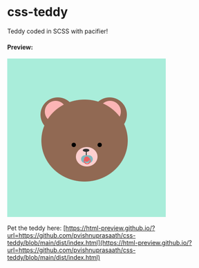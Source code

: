 # css-teddy

Teddy coded in SCSS with pacifier!

#### Preview:

![css-teddy-preview](assets/img/1717127951741.png)

Pet the teddy here: [https://html-preview.github.io/?url=https://github.com/pvishnuprasaath/css-teddy/blob/main/dist/index.html](https://html-preview.github.io/?url=https://github.com/pvishnuprasaath/css-teddy/blob/main/dist/index.html)
